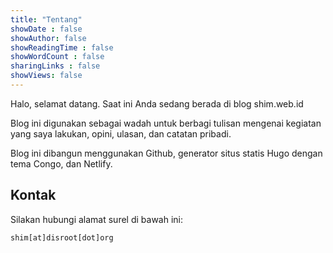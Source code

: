 ```yaml
---
title: "Tentang"
showDate : false
showAuthor: false
showReadingTime : false 
showWordCount : false
sharingLinks : false
showViews: false
---
```

Halo, selamat datang. Saat ini Anda sedang berada di blog shim.web.id

Blog ini digunakan sebagai wadah untuk berbagi tulisan mengenai kegiatan yang saya lakukan, opini, ulasan, dan catatan pribadi.

Blog ini dibangun menggunakan Github, generator situs statis Hugo dengan tema Congo, dan Netlify.

## Kontak
Silakan hubungi alamat surel di bawah ini:
```html
shim[at]disroot[dot]org
```